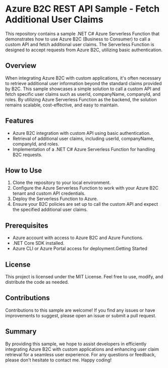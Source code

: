 # Azure B2C REST API Sample - Fetch Additional User Claims

This repository contains a sample .NET C# Azure Serverless Function that demonstrates how to use Azure B2C (Business to Consumer) to call a custom API and fetch additional user claims. The Serverless Function is designed to accept requests from Azure B2C, utilizing basic authentication.

## Overview
When integrating Azure B2C with custom applications, it's often necessary to retrieve additional user information beyond the standard claims provided by B2C. This sample showcases a simple solution to call a custom API and fetch specific user claims such as userId, companyName, companyId, and roles. By utilizing Azure Serverless Function as the backend, the solution remains scalable, cost-effective, and easy to maintain.

## Features
- Azure B2C integration with custom API using basic authentication.
- Retrieval of additional user claims, including userId, companyName, companyId, and roles.
- Implementation of a .NET C# Azure Serverless Function for handling B2C requests.

## How to Use
1. Clone the repository to your local environment.
2. Configure the Azure Serverless Function to work with your Azure B2C tenant and custom API credentials.
3. Deploy the Serverless Function to Azure.
4. Ensure your B2C policies are set up to call the custom API and expect the specified additional user claims.

## Prerequisites
- Azure account with access to Azure B2C and Azure Functions.
- .NET Core SDK installed.
- Azure CLI or Azure Portal access for deployment.Getting Started

## License
This project is licensed under the MIT License. Feel free to use, modify, and distribute the code as needed.

## Contributions
Contributions to this sample are welcome! If you find any issues or have improvements to suggest, please open an issue or submit a pull request.

## Summary
By providing this sample, we hope to assist developers in efficiently integrating Azure B2C with custom applications and enhancing user claim retrieval for a seamless user experience. For any questions or feedback, please don't hesitate to contact me. Happy coding!
